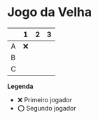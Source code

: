 # Jogo da Velha

|   | 1 | 2 | 3 |
|---|---|---|---|
| A |❌|   |   |
| B |   |   |   |
| C |   |   |   |

**Legenda**

- ❌ Primeiro jogador 
- ⭕ Segundo jogador